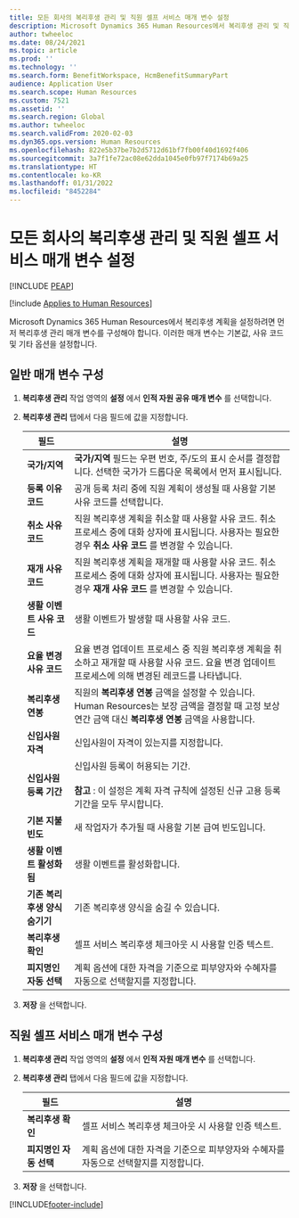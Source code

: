 ```yaml
---
title: 모든 회사의 복리후생 관리 및 직원 셀프 서비스 매개 변수 설정
description: Microsoft Dynamics 365 Human Resources에서 복리후생 관리 및 직원 셀프 서비스의 매개 변수를 구성합니다.
author: twheeloc
ms.date: 08/24/2021
ms.topic: article
ms.prod: ''
ms.technology: ''
ms.search.form: BenefitWorkspace, HcmBenefitSummaryPart
audience: Application User
ms.search.scope: Human Resources
ms.custom: 7521
ms.assetid: ''
ms.search.region: Global
ms.author: twheeloc
ms.search.validFrom: 2020-02-03
ms.dyn365.ops.version: Human Resources
ms.openlocfilehash: 822e5b37be7b2d5712d61bf7fb00f40d1692f406
ms.sourcegitcommit: 3a7f1fe72ac08e62dda1045e0fb97f7174b69a25
ms.translationtype: HT
ms.contentlocale: ko-KR
ms.lasthandoff: 01/31/2022
ms.locfileid: "8452284"
---
```

# <a name="set-benefits-management-and-employee-self-service-parameters-for-all-companies"></a>모든 회사의 복리후생 관리 및 직원 셀프 서비스 매개 변수 설정


[!INCLUDE [PEAP](../includes/peap-2.md)]

[!include [Applies to Human Resources](../includes/applies-to-hr.md)]

Microsoft Dynamics 365 Human Resources에서 복리후생 계획을 설정하려면 먼저 복리후생 관리 매개 변수를 구성해야 합니다. 이러한 매개 변수는 기본값, 사유 코드 및 기타 옵션을 설정합니다. 

## <a name="configure-general-parameters"></a>일반 매개 변수 구성

1. **복리후생 관리** 작업 영역의 **설정** 에서 **인적 자원 공유 매개 변수** 를 선택합니다.

2. **복리후생 관리** 탭에서 다음 필드에 값을 지정합니다.

   | 필드 | 설명 |
   | --- | --- |
   | **국가/지역** | **국가/지역** 필드는 우편 번호, 주/도의 표시 순서를 결정합니다. 선택한 국가가 드롭다운 목록에서 먼저 표시됩니다. |
   | **등록 이유 코드** | 공개 등록 처리 중에 직원 계획이 생성될 때 사용할 기본 사유 코드를 선택합니다. |
   | **취소 사유 코드** | 직원 복리후생 계획을 취소할 때 사용할 사유 코드. 취소 프로세스 중에 대화 상자에 표시됩니다. 사용자는 필요한 경우 **취소 사유 코드** 를 변경할 수 있습니다. |
   | **재개 사유 코드** | 직원 복리후생 계획을 재개할 때 사용할 사유 코드. 취소 프로세스 중에 대화 상자에 표시됩니다. 사용자는 필요한 경우 **재개 사유 코드** 를 변경할 수 있습니다. | 
   | **생활 이벤트 사유 코드** | 생활 이벤트가 발생할 때 사용할 사유 코드. |
   | **요율 변경 사유 코드** | 요율 변경 업데이트 프로세스 중 직원 복리후생 계획을 취소하고 재개할 때 사용할 사유 코드. 요율 변경 업데이트 프로세스에 의해 변경된 레코드를 나타냅니다. |
   | **복리후생 연봉** | 직원의 **복리후생 연봉** 금액을 설정할 수 있습니다. Human Resources는 보장 금액을 결정할 때 고정 보상 연간 금액 대신 **복리후생 연봉** 금액을 사용합니다. |
   | **신입사원 자격** | 신입사원이 자격이 있는지를 지정합니다. |
   | **신입사원 등록 기간** | 신입사원 등록이 허용되는 기간.</br></br>**참고** : 이 설정은 계획 자격 규칙에 설정된 신규 고용 등록 기간을 모두 무시합니다. |
   | **기본 지불 빈도** | 새 작업자가 추가될 때 사용할 기본 급여 빈도입니다. |
   | **생활 이벤트 활성화됨** | 생활 이벤트를 활성화합니다. |
   | **기존 복리후생 양식 숨기기** | 기존 복리후생 양식을 숨길 수 있습니다. |
   | **복리후생 확인** | 셀프 서비스 복리후생 체크아웃 시 사용할 인증 텍스트. |
   | **피지명인 자동 선택** | 계획 옵션에 대한 자격을 기준으로 피부양자와 수혜자를 자동으로 선택할지를 지정합니다. |

3. **저장** 을 선택합니다.

## <a name="configure-employee-self-service-parameters"></a>직원 셀프 서비스 매개 변수 구성

1. **복리후생 관리** 작업 영역의 **설정** 에서 **인적 자원 매개 변수** 를 선택합니다.

2. **복리후생 관리** 탭에서 다음 필드에 값을 지정합니다.

   | 필드 | 설명 |
   | --- | --- |
   | **복리후생 확인** | 셀프 서비스 복리후생 체크아웃 시 사용할 인증 텍스트. |
   | **피지명인 자동 선택** | 계획 옵션에 대한 자격을 기준으로 피부양자와 수혜자를 자동으로 선택할지를 지정합니다. |

3. **저장** 을 선택합니다.




[!INCLUDE[footer-include](../includes/footer-banner.md)]
